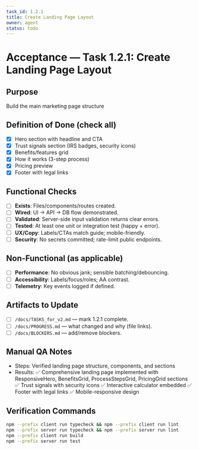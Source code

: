 ```yaml
---
task_id: 1.2.1
title: Create Landing Page Layout
owner: agent
status: todo
---
```


# Acceptance — Task 1.2.1: Create Landing Page Layout

## Purpose
Build the main marketing page structure

## Definition of Done (check all)
- [x] Hero section with headline and CTA
- [x] Trust signals section (IRS badges, security icons)
- [x] Benefits/features grid
- [x] How it works (3-step process)
- [x] Pricing preview
- [x] Footer with legal links

## Functional Checks
- [ ] **Exists**: Files/components/routes created.
- [ ] **Wired**: UI → API → DB flow demonstrated.
- [ ] **Validated**: Server-side input validation returns clear errors.
- [ ] **Tested**: At least one unit or integration test (happy + error).
- [ ] **UX/Copy**: Labels/CTAs match guide; mobile-friendly.
- [ ] **Security**: No secrets committed; rate-limit public endpoints.

## Non-Functional (as applicable)
- [ ] **Performance**: No obvious jank; sensible batching/debouncing.
- [ ] **Accessibility**: Labels/focus/roles; AA contrast.
- [ ] **Telemetry**: Key events logged if defined.

## Artifacts to Update
- [ ] `/docs/TASKS_for_v2.md` — mark 1.2.1 complete.
- [ ] `/docs/PROGRESS.md` — what changed and why (file links).
- [ ] `/docs/BLOCKERS.md` — add/remove blockers.

## Manual QA Notes
- Steps: Verified landing page structure, components, and sections
- Results: ✅ Comprehensive landing page implemented with ResponsiveHero, BenefitsGrid, ProcessStepsGrid, PricingGrid sections ✅ Trust signals with security icons ✅ Interactive calculator embedded ✅ Footer with legal links ✅ Mobile-responsive design

## Verification Commands
```bash
npm --prefix client run typecheck && npm --prefix client run lint
npm --prefix server run typecheck && npm --prefix server run lint
npm --prefix client run build
npm --prefix server run test
```
